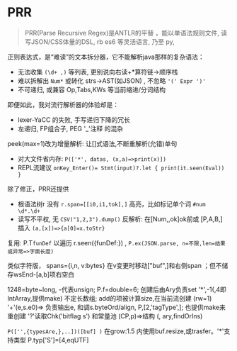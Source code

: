 # PRR

>PRR(Parse Recursive Regex)是ANTLR的平替 ，能以单语法规则文件, 读写JSON/CSS体量的DSL, rb es6 等灵活语言, 乃至 py, 

正则表达式，是“难读”的文本拆分器，它不能解析java那样的复杂语法：

- 无法收集 `(\d+ ,)` 等列表, 更别说向右读+*算符链->顺序栈
- 难以拆解出 `Num*` 或转化 strs->AST(如JSON) , 不忽略 `'(' Expr ')'`
- 不可递归, 或兼容 Op,Tabs,KWs 等当前缩进/分词结构

即便如此，我对流行解析器的体验却是：
- lexer-YaCC 的失败, 手写递归下降的冗长
- 左递归, FP组合子, PEG '_'注释 的混杂

peek(max=1)改为增量解析: 让[]式语法,不断重解析(允错)单句
- 对大文件省内存: `P(['*', datas, (x,a)=>print(x)])`
- REPL流建议 `onKey_Enter()= Stmt(input)?.let { print(it.seen(Eval)) }`

除了修正，PRR还提供
- 根语法树r 没有 `r.span=[[i0,i1,tok],]` 高亮，比如标记单个词 `#num \d*.\d+`
- 读写不平权, 无 `CSV("1,2,3").dump()`
反解析: 在[Num,,ok]ok前或 [P,A,B,] 插入 `(a,[x])=>{a[0]=x.toStr}`

复用: P.T`funDef` 以遍历 r.seen({funDef:}) , `P.ex(JSON.parse, n=不限,len=结果或异常=>字面长度)`

类似字符版， spans={i,n, v:bytes} 在v变更时移动["buf",]和右侧span ；但不储存wsEnd-[a,b]项右空白

1248=byte~long, -代表unsign; P.f=double=6; 创建后由Ary负责set
'*',-1(,4即IntArray,提供make) 不定长数组; add的项被计算size,在当前流创建 (rw=1)
'+'(e,s.e0)=> 负责输出e, 和调s.byteOrd/align, 
P,[2,'tagType',]; 也提供make来重创建
'?'读取Chk('bitflag s') 和常量池 (CP,p)=>结构 (, ary,findOrIns)

`P(['',{typesAre,},..])([buf] )` 在grow:1.5 内使用buf.resize,或trasfer。'*'支持类型 P.typ['S']=[4,eqUTF]
